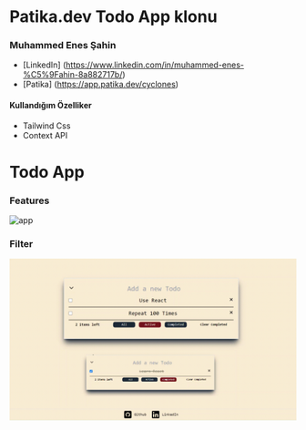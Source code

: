 # Patika.dev Todo App klonu 

###  Muhammed Enes Şahin
- [LinkedIn] (https://www.linkedin.com/in/muhammed-enes-%C5%9Fahin-8a882717b/)
- [Patika] (https://app.patika.dev/cyclones)


#### Kullandığım Özelliker
- Tailwind Css
- Context API

# Todo App 

### Features
![app](tanitim.gif)

### Filter 
![Filter](filter.gif)
